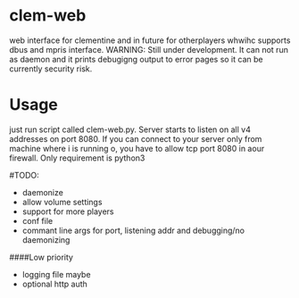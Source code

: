 # clem-web
web interface for clementine and in future for otherplayers whwihc supports dbus and mpris interface.
WARNING: Still under development. It can not run as daemon and it prints debugigng output to error pages so it can be currently security risk.

# Usage
just run script called clem-web.py. Server starts to listen on all v4 addresses on port 8080. If you can connect to your server only from machine where i is running o, you have to allow tcp port 8080 in aour firewall.
Only requirement is python3

#TODO:
* daemonize
* allow volume settings
* support for more players
* conf file
* commant line args for port, listening addr and debugging/no daemonizing 

####Low priority
* logging file maybe
* optional http auth
